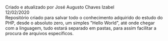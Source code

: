 ﻿Criado e atualizado por José Augusto Chaves Izabel<br>
12/02/2020<br>
Repositório criado para salvar todo o conhecimento adquirido do estudo do PHP, desde o absoluto zero, um simples "Hello World", até onde chegar com a linguagem, tudo estará separado em pastas, para assim facilitar a procura de arquivos específicos.

